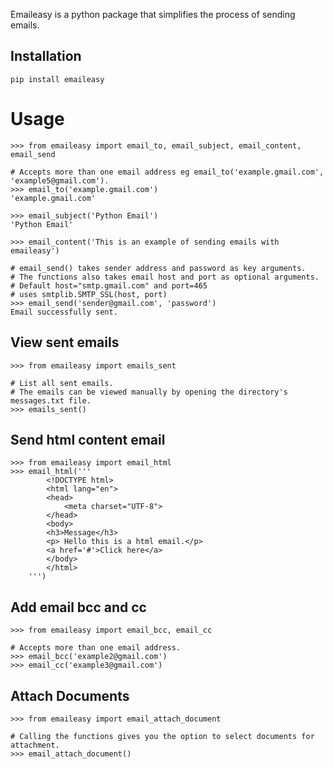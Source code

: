 Emaileasy is a python package that simplifies the process of sending emails.

Installation
------------
``
pip install emaileasy
``


Usage
=====
```pycon
>>> from emaileasy import email_to, email_subject, email_content, email_send

# Accepts more than one email address eg email_to('example.gmail.com', 'example5@gmail.com').
>>> email_to('example.gmail.com')
'example.gmail.com'

>>> email_subject('Python Email')
'Python Email'

>>> email_content('This is an example of sending emails with emaileasy')

# email_send() takes sender address and password as key arguments.
# The functions also takes email host and port as optional arguments.
# Default host="smtp.gmail.com" and port=465
# uses smtplib.SMTP_SSL(host, port)
>>> email_send('sender@gmail.com', 'password')
Email successfully sent.
```
View sent emails
-------------------
```pycon
>>> from emaileasy import emails_sent

# List all sent emails.
# The emails can be viewed manually by opening the directory's messages.txt file.
>>> emails_sent()

```

Send html content email
-------------------------
```pycon
>>> from emaileasy import email_html
>>> email_html('''
        <!DOCTYPE html>
        <html lang="en">
        <head>
            <meta charset="UTF-8">
        </head>
        <body>
        <h3>Message</h3>
        <p> Hello this is a html email.</p>
        <a href='#'>Click here</a>
        </body>
        </html>
    ''')
```

Add email bcc and cc
----------------
```pycon
>>> from emaileasy import email_bcc, email_cc

# Accepts more than one email address.
>>> email_bcc('example2@gmail.com')
>>> email_cc('example3@gmail.com')
```
Attach Documents
------------------
```pycon
>>> from emaileasy import email_attach_document

# Calling the functions gives you the option to select documents for attachment.
>>> email_attach_document()
```




